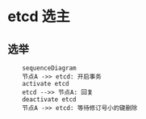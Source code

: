 # etcd 选主

## 选举
```mermaid
    sequenceDiagram
    节点A ->> etcd: 开启事务 
    activate etcd
    etcd -->> 节点A: 回复 
    deactivate etcd
    节点A ->> etcd: 等待修订号小的键删除 
```